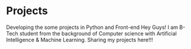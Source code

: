 # Projects
Developing the some projects in Python and Front-end
Hey Guys!
I am B-Tech student from the background of Computer science with Artificial Intelligence & Machine Learning.
Sharing my projects here!!!
